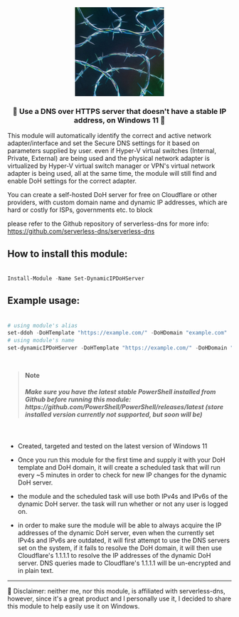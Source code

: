 <h3 align="center">
  <br>
  <a href="https://github.com/HotCakeX/Set-DynamicIPDoHServer"><img src="https://raw.githubusercontent.com/HotCakeX/Set-DynamicIPDoHServer/main/fdsf.jpg" alt="Avatar" width="200"></a>
  <br />
  <br>
  💎 Use a DNS over HTTPS server that doesn't have a stable IP address, on Windows 11 💎
  <br>
</h3>



This module will automatically identify the correct and active network adapter/interface and set the Secure DNS settings for it based on parameters supplied by user.
even if Hyper-V virtual switches (Internal, Private, External) are being used and the physical network adapter is virtualized by Hyper-V virtual switch manager or
VPN's virtual network adapter is being used, all at the same time, the module will still find and enable DoH settings for the correct adapter.

You can create a self-hosted DoH server for free on Cloudflare or other providers, with custom domain name and dynamic IP addresses, which are hard or costly for ISPs, governments etc. to block

please refer to the Github repository of serverless-dns for more info: https://github.com/serverless-dns/serverless-dns


## How to install this module:

```PowerShell

Install-Module -Name Set-DynamicIPDoHServer

```

## Example usage:


```PowerShell

# using module's alias
set-ddoh -DoHTemplate "https://example.com/" -DoHDomain "example.com"
# using module's name
set-dynamicIPDoHServer -DoHTemplate "https://example.com/" -DoHDomain "example.com"

```

 <br />


> **Note**
> <h5> Make sure you have the latest stable PowerShell installed from Github before running this module: https://github.com/PowerShell/PowerShell/releases/latest (store installed version currently not supported, but soon will be)</h5>

 <br />
 
- Created, targeted and tested on the latest version of Windows 11

- Once you run this module for the first time and supply it with your DoH template and DoH domain, it will create a scheduled task that will run every ~5 minutes
in order to check for new IP changes for the dynamic DoH server.

- the module and the scheduled task will use both IPv4s and IPv6s of the dynamic DoH server. the task will run whether or not any user is logged on.

- in order to make sure the module will be able to always acquire the IP addresses of the dynamic DoH server, even when the currently set IPv4s and IPv6s are outdated,
it will first attempt to use the DNS servers set on the system, if it fails to resolve the DoH domain, it will then use Cloudflare's 1.1.1.1 to resolve the IP addresses of the dynamic DoH server.
DNS queries made to Cloudflare's 1.1.1.1 will be un-encrypted and in plain text.

 
---

🏴 Disclaimer: neither me, nor this module, is affiliated with serverless-dns, however, since it's a great product and I personally use it, I decided to share this module to help easily use it on Windows.
